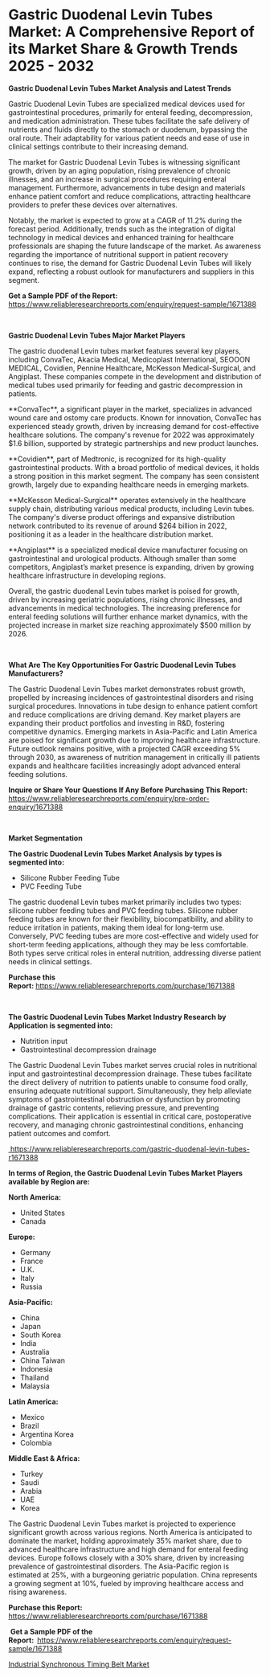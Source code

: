 <p><h1>Gastric Duodenal Levin Tubes Market: A Comprehensive Report of its Market Share & Growth Trends 2025 - 2032</h1></p><p><strong>Gastric Duodenal Levin Tubes Market Analysis and Latest Trends</strong></p>
<p><p>Gastric Duodenal Levin Tubes are specialized medical devices used for gastrointestinal procedures, primarily for enteral feeding, decompression, and medication administration. These tubes facilitate the safe delivery of nutrients and fluids directly to the stomach or duodenum, bypassing the oral route. Their adaptability for various patient needs and ease of use in clinical settings contribute to their increasing demand.</p><p>The market for Gastric Duodenal Levin Tubes is witnessing significant growth, driven by an aging population, rising prevalence of chronic illnesses, and an increase in surgical procedures requiring enteral management. Furthermore, advancements in tube design and materials enhance patient comfort and reduce complications, attracting healthcare providers to prefer these devices over alternatives.</p><p>Notably, the market is expected to grow at a CAGR of 11.2% during the forecast period. Additionally, trends such as the integration of digital technology in medical devices and enhanced training for healthcare professionals are shaping the future landscape of the market. As awareness regarding the importance of nutritional support in patient recovery continues to rise, the demand for Gastric Duodenal Levin Tubes will likely expand, reflecting a robust outlook for manufacturers and suppliers in this segment.</p></p>
<p><strong>Get a Sample PDF of the Report:&nbsp;</strong> <a href="https://www.reliableresearchreports.com/enquiry/request-sample/1671388?utm_campaign=3349&utm_medium=2&utm_source=Github&utm_content=ia&utm_term=25032025&utm_id=gastric-duodenal-levin-tubes">https://www.reliableresearchreports.com/enquiry/request-sample/1671388</a></p>
<p>&nbsp;</p>
<p><strong>Gastric Duodenal Levin Tubes Major Market Players</strong></p>
<p><p>The gastric duodenal Levin tubes market features several key players, including ConvaTec, Akacia Medical, Medicoplast International, SEOOON MEDICAL, Covidien, Pennine Healthcare, McKesson Medical-Surgical, and Angiplast. These companies compete in the development and distribution of medical tubes used primarily for feeding and gastric decompression in patients.</p><p>**ConvaTec**, a significant player in the market, specializes in advanced wound care and ostomy care products. Known for innovation, ConvaTec has experienced steady growth, driven by increasing demand for cost-effective healthcare solutions. The company's revenue for 2022 was approximately $1.6 billion, supported by strategic partnerships and new product launches.</p><p>**Covidien**, part of Medtronic, is recognized for its high-quality gastrointestinal products. With a broad portfolio of medical devices, it holds a strong position in this market segment. The company has seen consistent growth, largely due to expanding healthcare needs in emerging markets.</p><p>**McKesson Medical-Surgical** operates extensively in the healthcare supply chain, distributing various medical products, including Levin tubes. The company's diverse product offerings and expansive distribution network contributed to its revenue of around $264 billion in 2022, positioning it as a leader in the healthcare distribution market.</p><p>**Angiplast** is a specialized medical device manufacturer focusing on gastrointestinal and urological products. Although smaller than some competitors, Angiplast’s market presence is expanding, driven by growing healthcare infrastructure in developing regions.</p><p>Overall, the gastric duodenal Levin tubes market is poised for growth, driven by increasing geriatric populations, rising chronic illnesses, and advancements in medical technologies. The increasing preference for enteral feeding solutions will further enhance market dynamics, with the projected increase in market size reaching approximately $500 million by 2026.</p></p>
<p>&nbsp;</p>
<p><strong>What Are The Key Opportunities For Gastric Duodenal Levin Tubes Manufacturers?</strong></p>
<p><p>The Gastric Duodenal Levin Tubes market demonstrates robust growth, propelled by increasing incidences of gastrointestinal disorders and rising surgical procedures. Innovations in tube design to enhance patient comfort and reduce complications are driving demand. Key market players are expanding their product portfolios and investing in R&D, fostering competitive dynamics. Emerging markets in Asia-Pacific and Latin America are poised for significant growth due to improving healthcare infrastructure. Future outlook remains positive, with a projected CAGR exceeding 5% through 2030, as awareness of nutrition management in critically ill patients expands and healthcare facilities increasingly adopt advanced enteral feeding solutions.</p></p>
<p><strong>Inquire or Share Your Questions If Any Before Purchasing This Report:</strong> <a href="https://www.reliableresearchreports.com/enquiry/pre-order-enquiry/1671388?utm_campaign=3349&utm_medium=2&utm_source=Github&utm_content=ia&utm_term=25032025&utm_id=gastric-duodenal-levin-tubes">https://www.reliableresearchreports.com/enquiry/pre-order-enquiry/1671388</a></p>
<p>&nbsp;</p>
<p><strong>Market Segmentation</strong></p>
<p><strong>The Gastric Duodenal Levin Tubes Market Analysis by types is segmented into:</strong></p>
<p><ul><li>Silicone Rubber Feeding Tube</li><li>PVC Feeding Tube</li></ul></p>
<p><p>The gastric duodenal Levin tubes market primarily includes two types: silicone rubber feeding tubes and PVC feeding tubes. Silicone rubber feeding tubes are known for their flexibility, biocompatibility, and ability to reduce irritation in patients, making them ideal for long-term use. Conversely, PVC feeding tubes are more cost-effective and widely used for short-term feeding applications, although they may be less comfortable. Both types serve critical roles in enteral nutrition, addressing diverse patient needs in clinical settings.</p></p>
<p><strong>Purchase this Report:&nbsp;</strong><a href="https://www.reliableresearchreports.com/purchase/1671388?utm_campaign=3349&utm_medium=2&utm_source=Github&utm_content=ia&utm_term=25032025&utm_id=gastric-duodenal-levin-tubes">https://www.reliableresearchreports.com/purchase/1671388</a></p>
<p>&nbsp;</p>
<p><strong>The Gastric Duodenal Levin Tubes Market Industry Research by Application is segmented into:</strong></p>
<p><ul><li>Nutrition input</li><li>Gastrointestinal decompression drainage</li></ul></p>
<p><p>The Gastric Duodenal Levin Tubes market serves crucial roles in nutritional input and gastrointestinal decompression drainage. These tubes facilitate the direct delivery of nutrition to patients unable to consume food orally, ensuring adequate nutritional support. Simultaneously, they help alleviate symptoms of gastrointestinal obstruction or dysfunction by promoting drainage of gastric contents, relieving pressure, and preventing complications. Their application is essential in critical care, postoperative recovery, and managing chronic gastrointestinal conditions, enhancing patient outcomes and comfort.</p></p>
<p><a href="https://www.reliableresearchreports.com/gastric-duodenal-levin-tubes-r1671388?utm_campaign=3349&utm_medium=2&utm_source=Github&utm_content=ia&utm_term=25032025&utm_id=gastric-duodenal-levin-tubes">&nbsp;https://www.reliableresearchreports.com/gastric-duodenal-levin-tubes-r1671388</a></p>
<p><strong>In terms of Region, the Gastric Duodenal Levin Tubes Market Players available by Region are:</strong></p>
<p>
    <p> <strong> North America: </strong>
        <ul>
            <li>United States</li>
            <li>Canada</li>
        </ul>
        </p> 
    <p> <strong> Europe: </strong>
        <ul>
            <li>Germany</li>
            <li>France</li>
            <li>U.K.</li>
            <li>Italy</li>
            <li>Russia</li>
        </ul>
        </p> 
    <p> <strong> Asia-Pacific: </strong>
        <ul>
            <li>China</li>
            <li>Japan</li>
            <li>South Korea</li>
            <li>India</li>
            <li>Australia</li>
            <li>China Taiwan</li>
            <li>Indonesia</li>
            <li>Thailand</li>
            <li>Malaysia</li>
        </ul>
        </p> 
    <p> <strong> Latin America: </strong>
        <ul>
            <li>Mexico</li>
            <li>Brazil</li>
            <li>Argentina Korea</li>
            <li>Colombia</li>
        </ul>
        </p> 
    <p> <strong> Middle East & Africa: </strong>
        <ul>
            <li>Turkey</li>
            <li>Saudi</li>
            <li>Arabia</li>
            <li>UAE</li>
            <li>Korea</li>
        </ul>
    </p>
    </p>
<p><p>The Gastric Duodenal Levin Tubes market is projected to experience significant growth across various regions. North America is anticipated to dominate the market, holding approximately 35% market share, due to advanced healthcare infrastructure and high demand for enteral feeding devices. Europe follows closely with a 30% share, driven by increasing prevalence of gastrointestinal disorders. The Asia-Pacific region is estimated at 25%, with a burgeoning geriatric population. China represents a growing segment at 10%, fueled by improving healthcare access and rising awareness.</p></p>
<p><strong>Purchase this Report: </strong><a href="https://www.reliableresearchreports.com/purchase/1671388?utm_campaign=3349&utm_medium=2&utm_source=Github&utm_content=ia&utm_term=25032025&utm_id=gastric-duodenal-levin-tubes">https://www.reliableresearchreports.com/purchase/1671388</a></p>
<p>&nbsp;<strong>Get a Sample PDF of the Report:&nbsp;&nbsp;</strong><a href="https://www.reliableresearchreports.com/enquiry/request-sample/1671388?utm_campaign=3349&utm_medium=2&utm_source=Github&utm_content=ia&utm_term=25032025&utm_id=gastric-duodenal-levin-tubes">https://www.reliableresearchreports.com/enquiry/request-sample/1671388</a></p>
<p><strong></strong></p>
<p><p><a href="https://github.com/osamhcombre/Market-Research-Report-List-1/blob/main/industrial-synchronous-timing-belt-market.md?utm_campaign=3349&utm_medium=2&utm_source=Github&utm_content=ia&utm_term=25032025&utm_id=gastric-duodenal-levin-tubes">Industrial Synchronous Timing Belt Market</a></p></p>